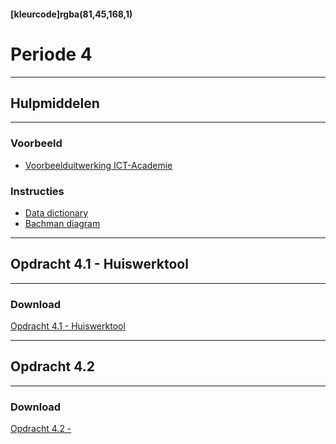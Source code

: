 #### [kleurcode]rgba(81,45,168,1)

# Periode 4

---
## Hulpmiddelen
---

### Voorbeeld
* <a href="https://elo.kw1c.nl/CMS/Studie/811%20ICT-Academie/811%20VakkenInhoud/%5BB.01%20MOD%5D%20Modelleren/25187%20%C2%A0%20Applicatie-%20en%20mediaontwikkelaar/Periode%2001/Productie/01.%20Reader/Voorbeeld%20ICT-Academie.xlsx" target="_blank">Voorbeelduitwerking ICT-Academie</a>

### Instructies
* <a href="https://elo.kw1c.nl/CMS/Studie/811%20ICT-Academie/811%20VakkenInhoud/%5BB.01%20MOD%5D%20Modelleren/25187%20%C2%A0%20Applicatie-%20en%20mediaontwikkelaar/Periode%2004/Productie/01.%20Reader/Lesstof%2014%20Data%20dictionairy.xlsx" target="_blank">Data dictionary</a>
* <a href="https://elo.kw1c.nl/CMS/Studie/811%20ICT-Academie/811%20VakkenInhoud/%5BB.01%20MOD%5D%20Modelleren/25187%20%C2%A0%20Applicatie-%20en%20mediaontwikkelaar/Periode%2004/Productie/01.%20Reader/Lesstof%2015%20Bachman%20diagram.xlsx" target="_blank">Bachman diagram</a>


---
## Opdracht 4.1 - Huiswerktool
---

### Download
<a href="https://elo.kw1c.nl/CMS/Studie/811%20ICT-Academie/811%20VakkenInhoud/%5BB.01%20MOD%5D%20Modelleren/25187%20%C2%A0%20Applicatie-%20en%20mediaontwikkelaar/Periode%2004/Productie/02.%20Opdrachten/Opdracht%204.1%20-%20HW%20-%20Modellen.xlsx" target="_blank">Opdracht 4.1 - Huiswerktool</a>

---
## Opdracht 4.2
---

### Download
<a href="" target="_blank">Opdracht 4.2 - </a>
